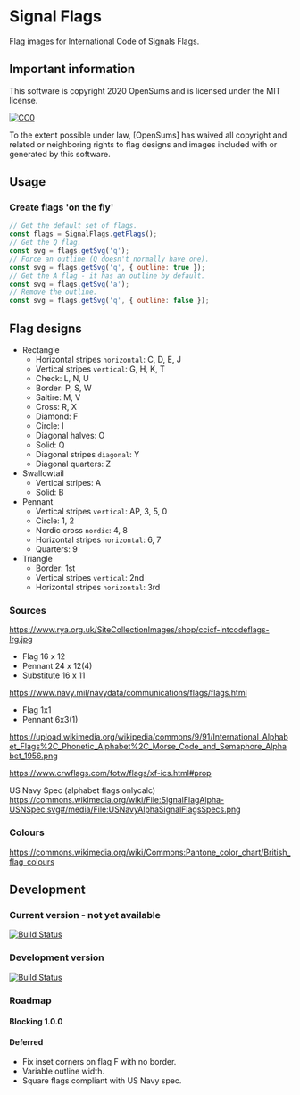 # Signal Flags

Flag images for International Code of Signals Flags.

## Important information

This software is copyright 2020 OpenSums and is licensed under the MIT license.

[![CC0](https://licensebuttons.net/p/zero/1.0/88x31.png)](http://creativecommons.org/publicdomain/zero/1.0/)

To the extent possible under law,
[OpenSums]
has waived all copyright and related or neighboring rights to flag designs and images included with or generated by this software.

## Usage

### Create flags 'on the fly'
```js
// Get the default set of flags.
const flags = SignalFlags.getFlags();
// Get the Q flag.
const svg = flags.getSvg('q');
// Force an outline (Q doesn't normally have one).
const svg = flags.getSvg('q', { outline: true });
// Get the A flag - it has an outline by default.
const svg = flags.getSvg('a');
// Remove the outline.
const svg = flags.getSvg('q', { outline: false });
```

## Flag designs

- Rectangle
  - Horizontal stripes `horizontal`: C, D, E, J
  - Vertical stripes `vertical`: G, H, K, T
  - Check: L, N, U
  - Border: P, S, W
  - Saltire: M, V
  - Cross: R, X
  - Diamond: F
  - Circle: I
  - Diagonal halves: O
  - Solid: Q
  - Diagonal stripes `diagonal`: Y
  - Diagonal quarters: Z
- Swallowtail
  - Vertical stripes: A
  - Solid: B
- Pennant
  - Vertical stripes `vertical`: AP, 3, 5, 0
  - Circle: 1, 2
  - Nordic cross `nordic`: 4, 8
  - Horizontal stripes `horizontal`: 6, 7
  - Quarters: 9
- Triangle
  - Border: 1st
  - Vertical stripes `vertical`: 2nd
  - Horizontal stripes `horizontal`: 3rd

### Sources
https://www.rya.org.uk/SiteCollectionImages/shop/ccicf-intcodeflags-lrg.jpg
- Flag 16 x 12
- Pennant 24 x 12(4)
- Substitute 16 x 11

https://www.navy.mil/navydata/communications/flags/flags.html
- Flag 1x1
- Pennant 6x3(1)

https://upload.wikimedia.org/wikipedia/commons/9/91/International_Alphabet_Flags%2C_Phonetic_Alphabet%2C_Morse_Code_and_Semaphore_Alphabet_1956.png

https://www.crwflags.com/fotw/flags/xf-ics.html#prop

US Navy Spec (alphabet flags onlycalc)
https://commons.wikimedia.org/wiki/File:SignalFlagAlpha-USNSpec.svg#/media/File:USNavyAlphaSignalFlagsSpecs.png

### Colours
https://commons.wikimedia.org/wiki/Commons:Pantone_color_chart/British_flag_colours


## Development

### Current version - not yet available

[![Build Status](https://travis-ci.org/opensums/signal-flags.svg?branch=master)](https://travis-ci.org/opensums/signal-flags)

### Development version
[![Build Status](https://travis-ci.org/opensums/signal-flags.svg?branch=develop)](https://travis-ci.org/opensums/signal-flags/branches)

### Roadmap

#### Blocking 1.0.0

#### Deferred
- Fix inset corners on flag F with no border.
- Variable outline width.
- Square flags compliant with US Navy spec.
